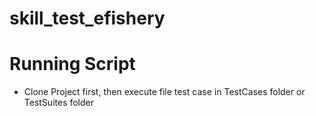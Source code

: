# skill_test_efishery

# Running Script
- Clone Project first, then execute file test case in TestCases folder or TestSuites folder
